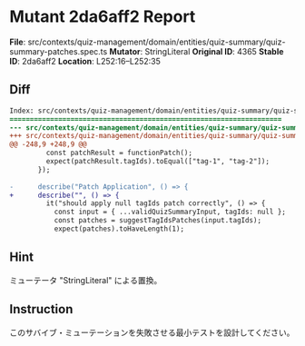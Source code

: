 # Mutant 2da6aff2 Report

**File**: src/contexts/quiz-management/domain/entities/quiz-summary/quiz-summary-patches.spec.ts
**Mutator**: StringLiteral
**Original ID**: 4365
**Stable ID**: 2da6aff2
**Location**: L252:16–L252:35

## Diff

```diff
Index: src/contexts/quiz-management/domain/entities/quiz-summary/quiz-summary-patches.spec.ts
===================================================================
--- src/contexts/quiz-management/domain/entities/quiz-summary/quiz-summary-patches.spec.ts	original
+++ src/contexts/quiz-management/domain/entities/quiz-summary/quiz-summary-patches.spec.ts	mutated #4365
@@ -248,9 +248,9 @@
         const patchResult = functionPatch();
         expect(patchResult.tagIds).toEqual(["tag-1", "tag-2"]);
       });
 
-      describe("Patch Application", () => {
+      describe("", () => {
         it("should apply null tagIds patch correctly", () => {
           const input = { ...validQuizSummaryInput, tagIds: null };
           const patches = suggestTagIdsPatches(input.tagIds);
           expect(patches).toHaveLength(1);
```

## Hint

ミューテータ "StringLiteral" による置換。

## Instruction

このサバイブ・ミューテーションを失敗させる最小テストを設計してください。
